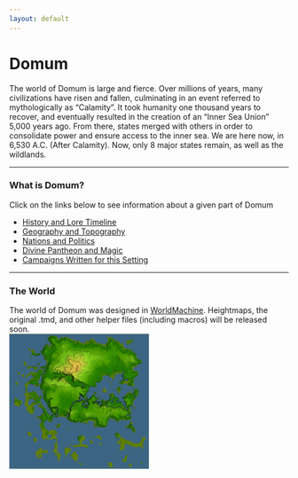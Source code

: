 ```yaml
---
layout: default
---
```


# Domum
The world of Domum is large and fierce. Over millions of years, many civilizations have risen and fallen, culminating in an event referred to mythologically as “Calamity”. It took humanity one thousand years to recover, and eventually resulted in the creation of an “Inner Sea Union” 5,000 years ago. From there, states merged with others in order to consolidate power and ensure access to the inner sea. We are here now, in 6,530 A.C. (After Calamity). Now, only 8 major states remain, as well as the wildlands.

***

### What is Domum?
Click on the links below to see information about a given part of Domum

 - [History and Lore Timeline](timeline)
 - [Geography and Topography](#)
 - [Nations and Politics](states)
 - [Divine Pantheon and Magic](#)
 - [Campaigns Written for this Setting](#)

***

### The World
The world of Domum was designed in <a href="http://www.world-machine.com/">WorldMachine</a>. Heightmaps, the original .tmd, and other helper files (including macros) will be released soon.
<br />
<img src="/assets/4kBright.jpg" class="img-thumbnail" alt="Aerial Map of Domum" width="50%"/>
